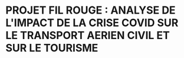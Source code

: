 # PROJET FIL ROUGE : ANALYSE DE L'IMPACT DE LA CRISE COVID SUR LE TRANSPORT AERIEN CIVIL ET SUR LE TOURISME
